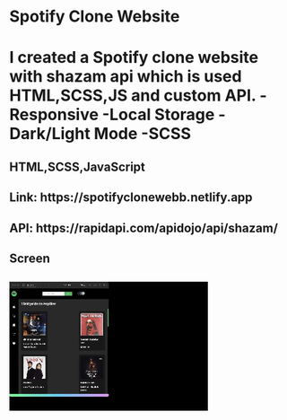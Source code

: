 <h1>Spotify Clone Website<h1>

I created a Spotify clone website with shazam api which is used HTML,SCSS,JS and custom API.
-Responsive
-Local Storage
-Dark/Light Mode
-SCSS

<h2>HTML,SCSS,JavaScript<h2>
<h2>Link: https://spotifyclonewebb.netlify.app<h2>
<h2>API: https://rapidapi.com/apidojo/api/shazam/<h2>

<h2> Screen <h2>

![](Spotify.gif)
